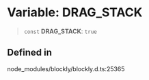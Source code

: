 # Variable: DRAG_STACK

> `const` **DRAG_STACK**: `true`

## Defined in

node_modules/blockly/blockly.d.ts:25365
